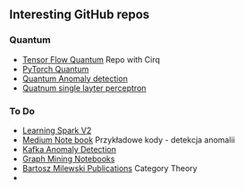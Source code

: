 ## Interesting GitHub repos


### Quantum 

- [Tensor Flow Quantum](https://github.com/tensorflow/quantum) Repo with Cirq
- [PyTorch Quantum](https://github.com/mit-han-lab/torchquantum)
- [Quantum Anomaly detection](https://github.com/Qottmann/Quantum-anomaly-detection)
- [Quatnum single layter perceptron](https://github.com/amacaluso/Quantum-Single-Layer-Perceptron)


### To Do

- [Learning Spark V2](https://github.com/databricks/LearningSparkV2)
- [Medium Note book](https://github.com/cerlymarco/MEDIUM_NoteBook) Przykładowe kody - detekcja anomalii
- [Kafka Anomaly Detection](https://github.com/rodrigo-arenas/kafkaml-anomaly-detection)
- [Graph Mining Notebooks](https://github.com/ftheberge/GraphMiningNotebooks)
- [Bartosz Milewski Publications](https://github.com/BartoszMilewski/Publications) Category Theory
- 
